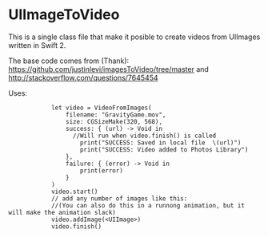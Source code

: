 # UIImageToVideo
This is a single class file that make it posible to create videos from UIImages written in Swift 2.

The base code comes from (Thank):
  https://github.com/justinlevi/imagesToVideo/tree/master
and
  http://stackoverflow.com/questions/7645454

Uses:
```
			let video = VideoFromImages(
				filename: "GravityGame.mov",
				size: CGSizeMake(320, 568),
				success: { (url) -> Void in
				  //Will run when video.finish() is called
					print("SUCCESS: Saved in local file  \(url)")
					print("SUCCESS: Video added to Photos Library")
				},
				failure: { (error) -> Void in
					print(error)
				}
			)
			video.start()
			// add any number of images like this: 
			//(You can also do this in a runnong animation, but it will make the animation slack)
			video.addImage(<UIImage>)
			video.finish()
```
